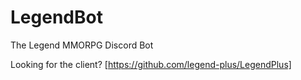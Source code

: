 # LegendBot
The Legend MMORPG Discord Bot

Looking for the client? [https://github.com/legend-plus/LegendPlus]
